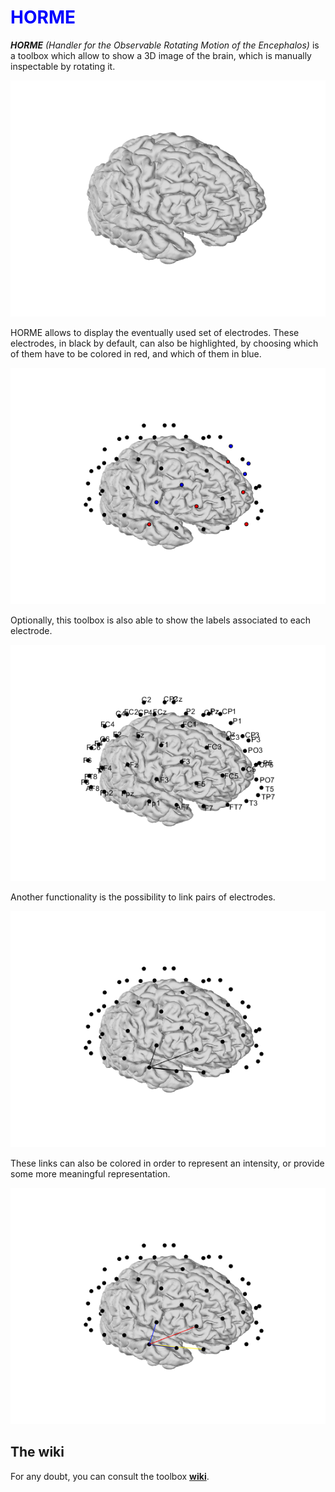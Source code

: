 # <span style="color:blue">HORME</span>

***HORME*** *(Handler for the Observable Rotating Motion of the Encephalos)* is a toolbox which allow to
show a 3D image of the brain, which is manually inspectable by rotating it.

<p align="center">
  <img src="Images\brain.png" width="600" title="3D brain">
</p>

HORME allows to display the eventually used set of electrodes. These electrodes, in black by default, can 
also be highlighted, by choosing which of them have to be colored in red, and which of them in blue.

<p align="center">
  <img src="Images\highlight.png" width="600" title="Electrodes">
</p>


Optionally, this toolbox is also able to show the labels associated to each electrode.

<p align="center">
  <img src="Images\labels.png" width="600" title="Labels">
</p>

Another functionality is the possibility to link pairs of electrodes.

<p align="center">
  <img src="Images\links.png" width="600" title="Links">
</p>

These links can also be colored in order to represent an intensity, or provide some more meaningful representation.

<p align="center">
  <img src="Images\intensities.png" width="600" title="Color-Links">
</p>

## The wiki
For any doubt, you can consult the toolbox [**wiki**](https://github.com/smlacava/Horme/wiki/Home). 

